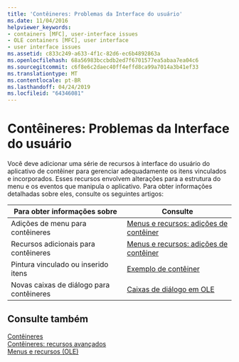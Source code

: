 ```yaml
---
title: 'Contêineres: Problemas da Interface do usuário'
ms.date: 11/04/2016
helpviewer_keywords:
- containers [MFC], user-interface issues
- OLE containers [MFC], user interface
- user interface issues
ms.assetid: c833c249-a633-4f1c-82d6-ec6b4892863a
ms.openlocfilehash: 68a56983bccbdb2ed7f6701577ea5abaa7ea04c6
ms.sourcegitcommit: c6f8e6c2daec40ff4effd8ca99a7014a3b41ef33
ms.translationtype: MT
ms.contentlocale: pt-BR
ms.lasthandoff: 04/24/2019
ms.locfileid: "64346081"
---
```

# <a name="containers-user-interface-issues"></a>Contêineres: Problemas da Interface do usuário

Você deve adicionar uma série de recursos à interface do usuário do aplicativo de contêiner para gerenciar adequadamente os itens vinculados e incorporados. Esses recursos envolvem alterações para a estrutura do menu e os eventos que manipula o aplicativo. Para obter informações detalhadas sobre eles, consulte os seguintes artigos:

|Para obter informações sobre|Consulte|
|------------------------|---------|
|Adições de menu para contêineres|[Menus e recursos: adições de contêiner](../mfc/menus-and-resources-container-additions.md)|
|Recursos adicionais para contêineres|[Menus e recursos: adições de contêiner](../mfc/menus-and-resources-container-additions.md)|
|Pintura vinculado ou inserido itens|[Exemplo de contêiner](../overview/visual-cpp-samples.md)|
|Novas caixas de diálogo para contêineres|[Caixas de diálogo em OLE](../mfc/dialog-boxes-in-ole.md)|

## <a name="see-also"></a>Consulte também

[Contêineres](../mfc/containers.md)<br/>
[Contêineres: recursos avançados](../mfc/containers-advanced-features.md)<br/>
[Menus e recursos (OLE)](../mfc/menus-and-resources-ole.md)
